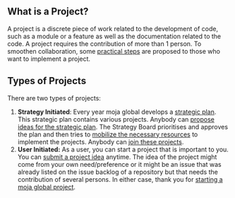 ## What is a Project?

A project is a discrete piece of work related to the development of code, such as a module or a feature as well as the documentation related to the code. A project requires the contribution of more than 1 person. To smoothen collaboration, some [practical steps](https://github.com/moja-global/.github/blob/master/Contributing/How-to-Start-a-New-Project.md) are proposed to those who want to implement a project.

## Types of Projects

There are two types of projects:

1. **Strategy Initiated**: Every year moja global develops a [strategic plan](https://github.com/moja-global/.github/blob/master/Governance/Strategic-Plan.md). This strategic plan contains various projects. Anybody can [propose ideas for the strategic plan](https://github.com/moja-global/.github/blob/master/Contributing/How-to-Provide-Strategic-Advice.md). The Strategy Board prioritises and approves the plan and then tries to [mobilize the necessary resources](https://github.com/moja-global/About-moja-global/blob/master/Contributing/How-to-Assist-with-Fundraising.md) to implement the projects. Anybody can [join these projects](https://github.com/moja-global/About-moja-global/blob/master/Contributing/How-to-Join-moja-global.md).
2. **User Initiated:** As a user, you can start a project that is important to you. You can [submit a project idea](https://github.com/moja-global/About-moja-global/blob/master/Contributing/How-to-Start-a-New-Project.md) anytime. The idea of the project might come from your own need/preference or it might be an issue that was already listed on the issue backlog of a repository but that needs the contribution of several persons. In either case, thank you for [starting a moja global project](https://github.com/moja-global/.github/blob/master/Contributing/How-to-Start-a-New-Project.md).
